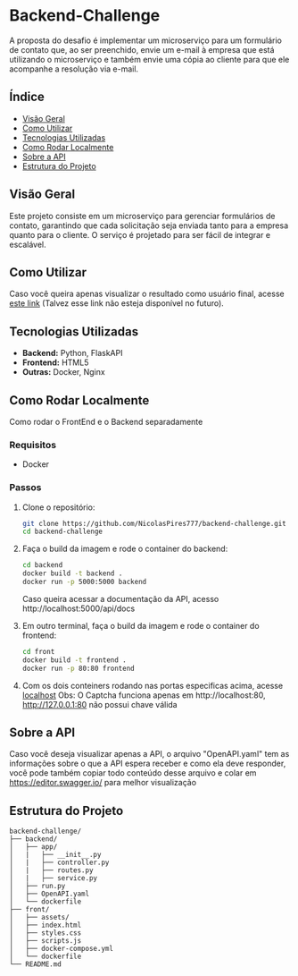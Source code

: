 # Backend-Challenge

A proposta do desafio é implementar um microserviço para um formulário de contato que, ao ser preenchido, envie um e-mail à empresa que está utilizando o microserviço e também envie uma cópia ao cliente para que ele acompanhe a resolução via e-mail.

## Índice

- [Visão Geral](#visão-geral)
- [Como Utilizar](#como-utilizar)
- [Tecnologias Utilizadas](#tecnologias-utilizadas)
- [Como Rodar Localmente](#como-rodar-localmente)
- [Sobre a API](#sobre-a-api)
- [Estrutura do Projeto](#estrutura-do-projeto)

## Visão Geral

Este projeto consiste em um microserviço para gerenciar formulários de contato, garantindo que cada solicitação seja enviada tanto para a empresa quanto para o cliente. O serviço é projetado para ser fácil de integrar e escalável.

## Como Utilizar

Caso você queira apenas visualizar o resultado como usuário final, acesse [este link](http://18.231.47.85) (Talvez esse link não esteja disponível no futuro).

## Tecnologias Utilizadas

- **Backend:** Python, FlaskAPI
- **Frontend:** HTML5
- **Outras:** Docker, Nginx

## Como Rodar Localmente

Como rodar o FrontEnd e o Backend separadamente

### Requisitos

- Docker

### Passos

1. Clone o repositório:
    ```sh
    git clone https://github.com/NicolasPires777/backend-challenge.git
    cd backend-challenge
    ```

2. Faça o build da imagem e rode o container do backend:
    ```sh
    cd backend
    docker build -t backend .
    docker run -p 5000:5000 backend
    ```
    Caso queira acessar a documentação da API, acesso http://localhost:5000/api/docs

3. Em outro terminal, faça o build da imagem e rode o container do frontend:
    ```sh
    cd front
    docker build -t frontend .
    docker run -p 80:80 frontend
    ```

4. Com os dois conteiners rodando nas portas especificas acima, acesse [localhost](http://localhost:80)
   Obs: O Captcha funciona apenas em http://localhost:80, http://127.0.0.1:80 não possui chave válida

## Sobre a API

Caso você deseja visualizar apenas a API, o arquivo "OpenAPI.yaml" tem as informações sobre o que a API espera receber e como ela deve responder, você pode também copiar todo conteúdo desse arquivo e colar em https://editor.swagger.io/ para melhor visualização

## Estrutura do Projeto

```plaintext
backend-challenge/
├── backend/
│   ├── app/
│   |   ├── __init__.py
│   |   ├── controller.py
│   |   ├── routes.py
│   |   ├── service.py
│   ├── run.py
│   ├── OpenAPI.yaml
│   └── dockerfile
├── front/
│   ├── assets/
│   ├── index.html
│   ├── styles.css
│   ├── scripts.js
│   ├── docker-compose.yml
│   └── dockerfile
└── README.md


